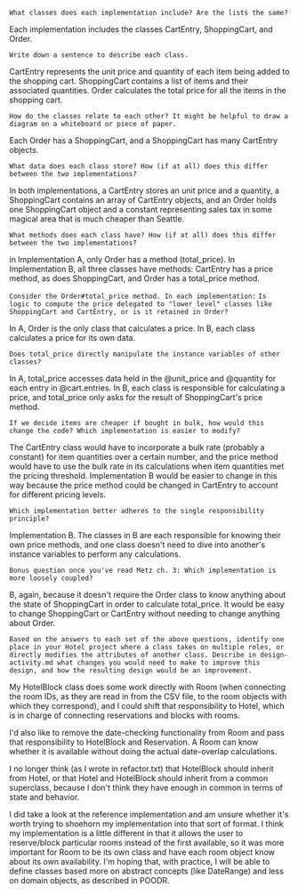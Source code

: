 `What classes does each implementation include? Are the lists the same?`

Each implementation includes the classes CartEntry, ShoppingCart, and Order.

`Write down a sentence to describe each class.`

CartEntry represents the unit price and quantity of each item being added to the shopping cart.
ShoppingCart contains a list of items and their associated quantities.
Order calculates the total price for all the items in the shopping cart.

`How do the classes relate to each other? It might be helpful to draw a diagram on a whiteboard or piece of paper.`

Each Order has a ShoppingCart, and a ShoppingCart has many CartEntry objects.

`What data does each class store? How (if at all) does this differ between the two implementations?`

In both implementations, a CartEntry stores an unit price and a quantity, a ShoppingCart contains an array of CartEntry objects, and an Order holds one ShoppingCart object and a constant representing sales tax in some magical area that is much cheaper than Seattle.

`What methods does each class have? How (if at all) does this differ between the two implementations?`

in Implementation A, only Order has a method (total_price). In Implementation B, all three classes have methods: CartEntry has a price method, as does ShoppingCart, and Order has a total_price method.

`Consider the Order#total_price method. In each implementation:`
`Is logic to compute the price delegated to "lower level" classes like ShoppingCart and CartEntry, or is it retained in Order?`

In A, Order is the only class that calculates a price. In B, each class calculates a price for its own data.

`Does total_price directly manipulate the instance variables of other classes?`

In A, total_price accesses data held in the @unit_price and @quantity for each entry in @cart.entries. In B, each class is responsible for calculating a price, and total_price only asks for the result of ShoppingCart's price method.

`If we decide items are cheaper if bought in bulk, how would this change the code? Which implementation is easier to modify?`

The CartEntry class would have to incorporate a bulk rate (probably a constant) for item quantities over a certain number, and the price method would have to use the bulk rate in its calculations when item quantities met the pricing threshold. Implementation B would be easier to change in this way because the price method could be changed in CartEntry to account for different pricing levels.

`Which implementation better adheres to the single responsibility principle?`

Implementation B. The classes in B are each responsible for knowing their own price methods, and one class doesn't need to dive into another's instance variables to perform any calculations.

`Bonus question once you've read Metz ch. 3: Which implementation is more loosely coupled?`

B, again, because it doesn't require the Order class to know anything about the state of ShoppingCart in order to calculate total_price. It would be easy to change ShoppingCart or CartEntry without needing to change anything about Order.


`Based on the answers to each set of the above questions, identify one place in your Hotel project where a class takes on multiple roles, or directly modifies the attributes of another class. Describe in design-activity.md what changes you would need to make to improve this design, and how the resulting design would be an improvement.`

My HotelBlock class does some work directly with Room (when connecting the room IDs, as they are read in from the CSV file, to the room objects with which they correspond), and I could shift that responsibility to Hotel, which is in charge of connecting reservations and blocks with rooms. 

I'd also like to remove the date-checking functionality from Room and pass that responsibility to HotelBlock and Reservation. A Room can know whether it is available without doing the actual date-overlap calculations.

I no longer think (as I wrote in refactor.txt) that HotelBlock should inherit from Hotel, or that Hotel and HotelBlock should inherit from a common superclass, because I don't think they have enough in common in terms of state and behavior.

I did take a look at the reference implementation and am unsure whether it's worth trying to shoehorn my implementation into that sort of format. I think my implementation is a little different in that it allows the user to reserve/block particular rooms instead of the first available, so it was more important for Room to be its own class and have each room object know about its own availability. I'm hoping that, with practice, I will be able to define classes based more on abstract concepts (like DateRange) and less on domain objects, as described in POODR. 